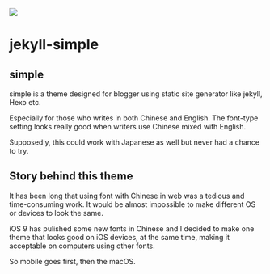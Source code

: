 [![](https://img.shields.io/badge/Say%20Thanks-!-1EAEDB.svg)](https://saythanks.io/to/wild-flame)

# jekyll-simple

## simple
simple is a theme designed for blogger using static site generator like jekyll, Hexo etc.

Especially for those who writes in both Chinese and English. The font-type setting looks really good when writers use Chinese mixed with English.

Supposedly, this could work with Japanese as well but never had a chance to try.

## Story behind this theme

It has been long that using font with Chinese in web was a tedious and time-consuming work. It would be almost impossible to make different OS or devices to look the same.

iOS 9 has pulished some new fonts in Chinese and I decided to make one theme that looks good on iOS devices, at the same time, making it acceptable on computers using other fonts.

So mobile goes first, then the macOS.

